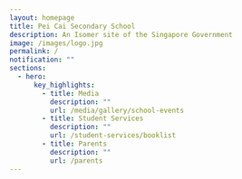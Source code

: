 ```yaml
---
layout: homepage
title: Pei Cai Secondary School
description: An Isomer site of the Singapore Government
image: /images/logo.jpg
permalink: /
notification: ""
sections:
  - hero:
      key_highlights:
        - title: Media
          description: ""
          url: /media/gallery/school-events
        - title: Student Services
          description: ""
          url: /student-services/booklist
        - title: Parents
          description: ""
          url: /parents
---
```


